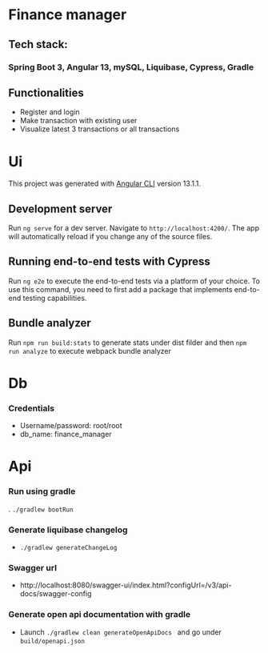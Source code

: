 # Finance manager
## Tech stack:
### Spring Boot 3, Angular 13, mySQL, Liquibase, Cypress, Gradle



## Functionalities

- Register and login 
- Make transaction with existing user
- Visualize latest 3 transactions or all transactions


# Ui

This project was generated with [Angular CLI](https://github.com/angular/angular-cli) version 13.1.1.

## Development server

Run `ng serve` for a dev server. Navigate to `http://localhost:4200/`. The app will automatically reload if you change any of the source files.


## Running end-to-end tests with Cypress

Run `ng e2e` to execute the end-to-end tests via a platform of your choice. To use this command, you need to first add a package that implements end-to-end testing capabilities.

## Bundle analyzer

Run  `npm run build:stats` to generate stats under dist filder and then `npm run analyze` to execute webpack bundle analyzer

# Db

### Credentials
- Username/password: root/root 
- db_name: finance_manager



# Api

### Run using gradle
. `./gradlew bootRun`

### Generate liquibase changelog

- `./gradlew generateChangeLog`

### Swagger url
- http://localhost:8080/swagger-ui/index.html?configUrl=/v3/api-docs/swagger-config


### Generate open api documentation with gradle
- Launch `./gradlew clean generateOpenApiDocs ` and go under `build/openapi.json`



